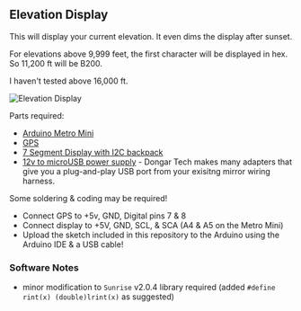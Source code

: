 ## Elevation Display

This will display your current elevation.  It even dims the display after sunset.

For elevations above 9,999 feet, the first character will be displayed in hex. So 11,200 ft will be B200. 

I haven't tested above 16,000 ft.


![Elevation Display](https://photos.smugmug.com/photos/i-k5pwxjc/0/M/i-k5pwxjc-M.jpg)

Parts required:

* [Arduino Metro Mini](https://www.adafruit.com/product/2590)
* [GPS](https://www.adafruit.com/product/4279)
* [7 Segment Display with I2C backpack](https://www.adafruit.com/product/1002)
* [12v to microUSB power supply](https://dongar.tech) - Dongar Tech makes many adapters that give you a plug-and-play USB port from your exisitng mirror wiring harness.


Some soldering & coding may be required!


* Connect GPS to +5v, GND, Digital pins 7 & 8
* Connect display to +5V, GND, SCL, & SCA (A4 & A5 on the Metro Mini)
* Upload the sketch included in this repository to the Arduino using the Arduino IDE & a USB cable!

### Software Notes
- minor modification to `Sunrise` v2.0.4 library required (added `#define rint(x) (double)lrint(x)` as suggested)